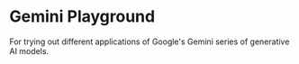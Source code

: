 # Gemini Playground

For trying out different applications of Google's Gemini series of generative AI models.
